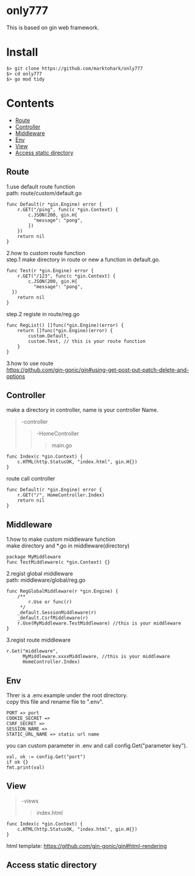 # only777
This is based on gin web framework.

# Install
```
$> git clone https://github.com/marktohark/only777 
$> cd only777
$> go mod tidy
```

# Contents
- [Route](#Route)
- [Controller](#Controller)
- [Middleware](#Middleware)
- [Env](#Env)
- [View](#View)
- [Access static directory](#access-static-directory)

## Route
1.use default route function   
path: route/custom/default.go
```
func Default(r *gin.Engine) error {
    r.GET("/ping", func(c *gin.Context) {
        c.JSON(200, gin.H{
          "message": "pong",
        })
    })
    return nil
}
```
2.how to custom route function   
step.1 make directory in route or new a function in default.go.
```
func Test(r *gin.Engine) error {
	r.GET("/123", func(c *gin.Context) {
        c.JSON(200, gin.H{
          "message": "pong",
  })
	return nil
}
```
step.2 registe in route/reg.go
```
func RegList() []func(*gin.Engine)(error) {
	return []func(*gin.Engine)(error) {
		custom.Default,
		custom.Test, // this is your route function
	}
}
```
3.how to use route   
https://github.com/gin-gonic/gin#using-get-post-put-patch-delete-and-options
## Controller
make a directory in controller, name is your controller Name.   
>-controller   
>>-HomeController   
>>>main.go   
```
func Index(c *gin.Context) {
	c.HTML(http.StatusOK, "index.html", gin.H{})
}
```

route call controller   
```
func Default(r *gin.Engine) error {
	r.GET("/", HomeController.Index)
	return nil
}
```
## Middleware
1.how to make custom middleware function   
make directory and *.go in middleware(directory)
```
package MyMiddleware
func TestMiddleware(c *gin.Context) {}
```
2.regist global middleware   
path: middleware/global/reg.go
```
func RegGlobalMiddleware(r *gin.Engine) {
	/**
		r.Use or func(r)
	 */
	_default.SessionMiddleware(r)
	_default.CsrfMiddleware(r)
	r.Use(MyMiddleware.TestMiddleware) //this is your middleware
}
```
3.regist route middleware   
```
r.Get("middleware", 
      MyMiddleware.xxxxMiddleware, //this is your middleware
      HomeController.Index)
```
## Env
Threr is a .env.example under the root directory.   
copy this file and rename file to ".env".
```
PORT => port
COOKIE_SECRET => 
CSRF_SECRET => 
SESSION_NAME => 
STATIC_URL_NAME => static url name
```
you can custom parameter in .env and call config.Get("parameter key").
```
val, ok := config.Get("port")
if ok {}
fmt.print(val)
```
## View
>-views
>>index.html
```
func Index(c *gin.Context) {
	c.HTML(http.StatusOK, "index.html", gin.H{})
}
```
html template:
https://github.com/gin-gonic/gin#html-rendering

## Access static directory
